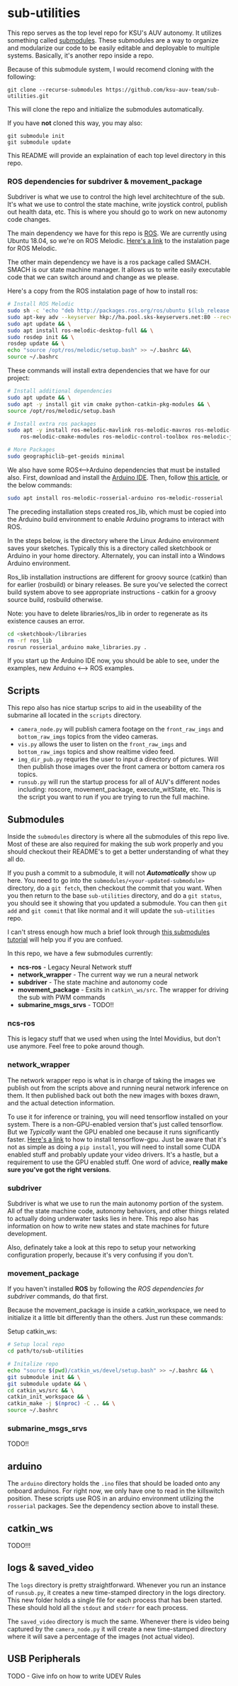 # sub-utilities
This repo serves as the top level repo for KSU's AUV autonomy. It utilizes something called [submodules](https://git-scm.com/book/en/v2/Git-Tools-Submodules). These submodules are a way to organize and modularize our code to be easily editable and deployable to multiple systems. Basically, it's another repo inside a repo.

Because of this submodule system, I would recomend cloning with the following:
```
git clone --recurse-submodules https://github.com/ksu-auv-team/sub-utilities.git
```
This will clone the repo and initialize the submodules automatically. 

If you have **not** cloned this way, you may also:
```
git submodule init
git submodule update
```
This README will provide an explaination of each top level directory in this repo.

### ROS dependencies for subdriver & movement\_package
Subdriver is what we use to control the high level architechture of the sub. It's what we use to control the state machine, write joystick control, publish out health data, etc. This is where you should go to work on new autonomy code changes.

The main dependency we have for this repo is [ROS](https://www.ros.org/). We are currently using Ubuntu 18.04, so we're on ROS Melodic.
[Here's a link](http://wiki.ros.org/melodic/Installation/Ubuntu) to the instalation page for ROS Melodic.

The other main dependency we have is a ros package called SMACH. SMACH is our state machine manager. It allows us to write easily executable code that we can switch around and change as we please.

Here's a copy from the ROS instalation page of how to install ros:

```bash
# Install ROS Melodic
sudo sh -c 'echo "deb http://packages.ros.org/ros/ubuntu $(lsb_release -sc) main" > /etc/apt/sources.list.d/ros-latest.list' && \
sudo apt-key adv --keyserver hkp://ha.pool.sks-keyservers.net:80 --recv-key C1CF6E31E6BADE8868B172B4F42ED6FBAB17C654 && \
sudo apt update && \
sudo apt install ros-melodic-desktop-full && \
sudo rosdep init && \
rosdep update && \
echo "source /opt/ros/melodic/setup.bash" >> ~/.bashrc &&\
source ~/.bashrc
```

These commands will install extra dependencies that we have for our project:

```bash
# Install additional dependencies
sudo apt update && \
sudo apt -y install git vim cmake python-catkin-pkg-modules && \
source /opt/ros/melodic/setup.bash
```

```bash
# Install extra ros packages
sudo apt -y install ros-melodic-mavlink ros-melodic-mavros ros-melodic-mavros-msgs \
    ros-melodic-cmake-modules ros-melodic-control-toolbox ros-melodic-joy ros-melodic-smach
```

```bash
# More Packages
sudo geographiclib-get-geoids minimal
```
We also have some ROS<-->Arduino dependencies that must be installed also. First, download and install the [Arduino IDE](https://www.arduino.cc/en/guide/linux). Then, follow [this article](http://wiki.ros.org/rosserial_arduino/Tutorials/Arduino%20IDE%20Setup), or the below commands:

```bash
sudo apt install ros-melodic-rosserial-arduino ros-melodic-rosserial
```
The preceding installation steps created ros_lib, which must be copied into the Arduino build environment to enable Arduino programs to interact with ROS.

In the steps below, <sketchbook> is the directory where the Linux Arduino environment saves your sketches. Typically this is a directory called sketchbook or Arduino in your home directory. Alternately, you can install into a Windows Arduino environment.

Ros_lib installation instructions are different for groovy source (catkin) than for earlier (rosbuild) or binary releases. Be sure you've selected the correct build system above to see appropriate instructions - catkin for a groovy source build, rosbuild otherwise.

Note: you have to delete libraries/ros_lib in order to regenerate as its existence causes an error.
```bash
cd <sketchbook>/libraries
rm -rf ros_lib
rosrun rosserial_arduino make_libraries.py .
```
If you start up the Arduino IDE now, you should be able to see, under the examples, new Arduino <--> ROS examples.

## Scripts
This repo also has nice startup scrips to aid in the useability of the submarine all located in the `scripts` directory. 

* `camera_node.py` will publish camera footage on the `front_raw_imgs` and `bottom_raw_imgs` topics from the video cameras.
* `vis.py` allows the user to listen on the `front_raw_imgs` and `bottom_raw_imgs` topics and show realtime video feed.
* `img_dir_pub.py` requries the user to input a directory of pictures. Will then publish those images over the front camera or bottom camera ros topics.
* `runsub.py` will run the startup process for all of AUV's different nodes including: roscore, movement\_package, execute\_witState, etc. This is the script you want to run if you are trying to run the full machine. 


## Submodules
Inside the `submodules` directory is where all the submodules of this repo live. Most of these are also required for making the sub work properly and you should checkout their README's to get a better understanding of what they all do.   

If you push a commit to a submodule, it will not ***Automatically*** show up here. You need to go into the `submodules/<your-updated-submodule>` directory, do a `git fetch`, then checkout the commit that you want. When you then return to the base `sub-utilities` directory, and do a `git status`, you should see it showing that you updated a submodule. You can then `git add` and `git commit` that like normal and it will update the `sub-utilities` repo. 

I can't stress enough how much a brief look through [this submodules tutorial](https://git-scm.com/book/en/v2/Git-Tools-Submodules) will help you if you are confued.

In this repo, we have a few submodules currently: 
 * **ncs-ros** - Legacy Neural Network stuff 
 * **network\_wrapper** - The current way we run a neural network 
 * **subdriver** - The state machine and autonomy code
 * **movement\_package** - Exsits in `catkin\_ws/src`. The wrapper for driving the sub with PWM commands
 * **submarine\_msgs\_srvs** - TODO!!

### ncs-ros  
This is legacy stuff that we used when using the Intel Movidius, but don't use anymore. Feel free to poke around though.

### network\_wrapper
The network wrapper repo is what is in charge of taking the images we publish out from the scripts above and running neural network inference on them. It then published back out both the new images with boxes drawn, and the actual detection information. 

To use it for inference or training, you will need tensorflow installed on your system. There is a non-GPU-enabled version that's just called tensorflow. But we *Typically* want the GPU enabled one because it runs significantly faster. [Here's a link](https://www.tensorflow.org/install/gpu) to how to install tensorflow-gpu. Just be aware that it's not as simple as doing a `pip install`, you will need to install some CUDA enabled stuff and probably update your video drivers. It's a hastle, but a requirement to use the GPU enabled stuff. One word of advice, **really make sure you've got the right versions**. 

### subdriver  
Subdriver is what we use to run the main autonomy portion of the system. All of the state machine code, autonomy behaviors, and other things related to actually doing underwater tasks lies in here. This repo also has information on how to write new states and state machines for future development.

Also, definately take a look at this repo to setup your networking configuration properly, because it's very confusing if you don't. 

### movement\_package  
If you haven't installed **ROS** by following the *ROS dependencies for subdriver* commands, do that first.

Because the movement\_package is inside a catkin\_workspace, we need to initialize it a little bit differently than the others. Just run these commands:

Setup catkin\_ws:
```bash
# Setup local repo
cd path/to/sub-utilities
```

```bash
# Initalize repo
echo "source $(pwd)/catkin_ws/devel/setup.bash" >> ~/.bashrc && \
git submodule init && \
git submodule update && \
cd catkin_ws/src && \
catkin_init_workspace && \
catkin_make -j $(nproc) -C .. && \
source ~/.bashrc
```

### submarine\_msgs\_srvs
TODO!!

## arduino
The `arduino` directory holds the `.ino` files that should be loaded onto any onboard arduinos. For right now, we only have one to read in the killswitch position. These scripts use ROS in an arduino environment utilizing the `rosserial` packages. See the dependency section above to install these. 

## catkin_ws
TODO!!!

## logs & saved_video
The `logs` directory is pretty straightforward. Whenever you run an instance of `runsub.py`, it creates a new time-stamped directory in the logs directory. This new folder holds a single file for each process that has been started. These should hold all the `stdout` and `stderr` for each process.

The `saved_video` directory is much the same. Whenever there is video being captured by the `camera_node.py` it will create a new time-stamped directory where it will save a percentage of the images (not actual video).

## USB Peripherals
TODO - Give info on how to write UDEV Rules
